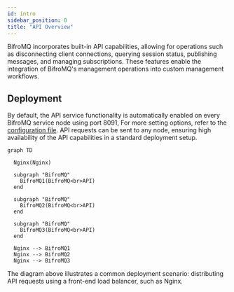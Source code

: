 ```yaml
---
id: intro
sidebar_position: 0
title: "API Overview"
---
```


BifroMQ incorporates built-in API capabilities, allowing for operations such as disconnecting client connections, querying session status, publishing messages, and managing subscriptions. These features enable the integration of BifroMQ's management operations into custom management workflows.

## Deployment

By default, the API service functionality is automatically enabled on every BifroMQ service node using port 8091, For more setting options, refer to the [configuration file](../../admin_guide/configuration/config_file_manual.md). API requests can be sent to any node, ensuring high availability of the API capabilities in a standard deployment setup.

```mermaid
graph TD

  Nginx(Nginx)

  subgraph "BifroMQ"
    BifroMQ1(BifroMQ<br>API)
  end

  subgraph "BifroMQ"
    BifroMQ2(BifroMQ<br>API)
  end

  subgraph "BifroMQ"
    BifroMQ3(BifroMQ<br>API)
  end

  Nginx --> BifroMQ1
  Nginx --> BifroMQ2
  Nginx --> BifroMQ3
```

The diagram above illustrates a common deployment scenario: distributing API requests using a front-end load balancer, such as Nginx.
